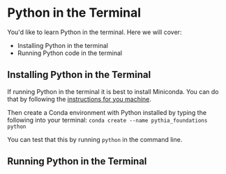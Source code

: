 # Python in the Terminal

You'd like to learn Python in the terminal. Here we will cover:

- Installing Python in the terminal
- Running Python code in the terminal

## Installing Python in the Terminal

If running Python in the terminal it is best to install Miniconda. You can do that by following the [instructions for you machine](https://docs.conda.io/en/latest/miniconda.html).

Then create a Conda environment with Python installed by typing the following into your terminal:
`conda create --name pythia_foundations python`

You can test that this by running `python` in the command line.

## Running Python in the Terminal
